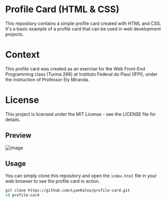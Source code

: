 # Profile Card (HTML & CSS)

This repository contains a simple profile card created with HTML and CSS. It's a basic example of a profile card that can be used in web development projects.

# Context

This profile card was created as an exercise for the Web Front-End Programming class (Turma 266) at Instituto Federal do Piauí (IFPI), under the instruction of Professor Ely Miranda.

# License

This project is licensed under the MIT License - see the LICENSE file for details.

## Preview

![image](https://github.com/LyanKaleu/profile-card/assets/126838026/7dac6f0d-8d79-4129-9bcb-f58de595cc1e)


## Usage

You can simply clone this repository and open the `index.html` file in your web browser to see the profile card in action.

```bash
git clone https://github.com/LyanKaleu/profile-card.git
cd profile-card
